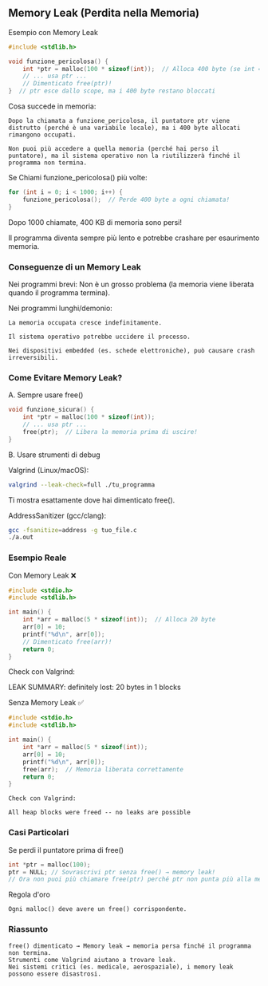 ## Memory Leak (Perdita nella Memoria)

Esempio con Memory Leak
```c
#include <stdlib.h>

void funzione_pericolosa() {
    int *ptr = malloc(100 * sizeof(int));  // Alloca 400 byte (se int = 4 byte)
    // ... usa ptr ...
    // Dimenticato free(ptr)!
}  // ptr esce dallo scope, ma i 400 byte restano bloccati
```
Cosa succede in memoria:

    Dopo la chiamata a funzione_pericolosa, il puntatore ptr viene distrutto (perché è una variabile locale), ma i 400 byte allocati rimangono occupati.

    Non puoi più accedere a quella memoria (perché hai perso il puntatore), ma il sistema operativo non la riutilizzerà finché il programma non termina.

Se Chiami funzione_pericolosa() più volte:
```c
for (int i = 0; i < 1000; i++) {
    funzione_pericolosa();  // Perde 400 byte a ogni chiamata!
}
```
Dopo 1000 chiamate, 400 KB di memoria sono persi!

Il programma diventa sempre più lento e potrebbe crashare per esaurimento memoria.

### Conseguenze di un Memory Leak

Nei programmi brevi: Non è un grosso problema (la memoria viene liberata quando il programma termina).

Nei programmi lunghi/demonio:

    La memoria occupata cresce indefinitamente.

    Il sistema operativo potrebbe uccidere il processo.

    Nei dispositivi embedded (es. schede elettroniche), può causare crash irreversibili.

### Come Evitare Memory Leak?
A. Sempre usare free()
```c
void funzione_sicura() {
    int *ptr = malloc(100 * sizeof(int));
    // ... usa ptr ...
    free(ptr);  // Libera la memoria prima di uscire!
}
```
B. Usare strumenti di debug

Valgrind (Linux/macOS):
```bash
valgrind --leak-check=full ./tu_programma
```
Ti mostra esattamente dove hai dimenticato free().

AddressSanitizer (gcc/clang):
```bash
gcc -fsanitize=address -g tuo_file.c
./a.out
```
### Esempio Reale
Con Memory Leak ❌
```c
#include <stdio.h>
#include <stdlib.h>

int main() {
    int *arr = malloc(5 * sizeof(int));  // Alloca 20 byte
    arr[0] = 10;
    printf("%d\n", arr[0]);
    // Dimenticato free(arr)!
    return 0;
}
```
Check con Valgrind:

LEAK SUMMARY:
    definitely lost: 20 bytes in 1 blocks

Senza Memory Leak ✅
```c
#include <stdio.h>
#include <stdlib.h>

int main() {
    int *arr = malloc(5 * sizeof(int));
    arr[0] = 10;
    printf("%d\n", arr[0]);
    free(arr);  // Memoria liberata correttamente
    return 0;
}
```
    Check con Valgrind:
    
    All heap blocks were freed -- no leaks are possible

### Casi Particolari
Se perdi il puntatore prima di free()
```c
int *ptr = malloc(100);
ptr = NULL; // Sovrascrivi ptr senza free() → memory leak!
// Ora non puoi più chiamare free(ptr) perché ptr non punta più alla memoria allocata.
```

Regola d'oro

    Ogni malloc() deve avere un free() corrispondente.

### Riassunto

    free() dimenticato → Memory leak → memoria persa finché il programma non termina.
    Strumenti come Valgrind aiutano a trovare leak.
    Nei sistemi critici (es. medicale, aerospaziale), i memory leak possono essere disastrosi.
